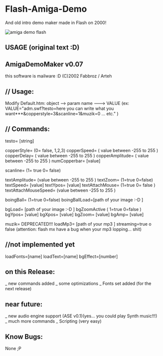 # Flash-Amiga-Demo
And old intro demo maker made in Flash on 2000!


![amiga demo flash](https://user-images.githubusercontent.com/1652242/47437928-c509d180-d7a9-11e8-9bbe-f300cff4d95a.PNG)


## USAGE (original text :D)

AmigaDemoMaker v0.07
------------------------------------
this software is mailware :D
(C)2002 Fabbroz / Arteh

// Usage:
------------------------------------
Modify Default.htm: object --> param name ---> VALUE
(ex: VALUE="adm.swf?testo=here you can write what you want***&copperstyle=3&scanline=1&muzik=0 ... etc." )


// Commands:
------------------------------------
testo= [string]

copperStyle= (0= false, 1,2,3)
copperSpeed= ( value between -255 to 255 )
copperDelay= ( value between -255 to 255 )
copperAmplitude= ( value between -255 to 255 )
numCopperbar= [value]

scanline= (1= true 0= false)

textAmplitude= (value between -255 to 255 )
textZoom= (1=true 0=false)
textSpeed= [value]
textYpos= [value]
textAttachMouse= (1=true 0= false )
textAttachMouseSpeed= (value between -255 to 255 )

boingBall= (1=true 0=false)
boingBallLoad=[path of your image :-D ]

bgLoad= [path of your image :-D ]
bgZoomActive ( 1=true 0=false )
bgYpos= [value]
bgXpos= [value]
bgZoom= [value]
bgAmp=  [value]

muzik= DEPRECATED!!!
loadMp3= [path of your mp3 ]
streaming=true o false
(attention: flash mx have a bug when your mp3 lopping... shit)


//not implemented yet
------------------------------------
loadFonts=[name]
loadText=[name]
bgEffect=[number]


on this Release:
------------------------------------
_ new commands added
_ some optimizations
_ Fonts set added (for the next release)


near future:
------------------------------------
_ new audio engine support (ASE v0.1)(yes... you could play Synth music!!!) 
_ much more commands
_ Scripting (very easy)


Know Bugs:
------------------------------------
None ;P
